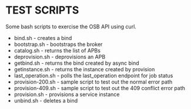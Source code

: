 # TEST SCRIPTS
Some bash scripts to exercise the OSB API using curl.

* bind.sh - creates a bind
* bootstrap.sh - bootstraps the broker
* catalog.sh - returns the list of APBs
* deprovision.sh - deprovisions an APB
* getbind.sh - returns the bind created by async bind
* getinstance.sh - returns the instance created by provision
* last_operation.sh - polls the last_operation endpoint for job status
* provision-200.sh - sample script to test out the normal error path
* provision-409.sh - sample script to test out the 409 conflict error path
* provision.sh - provisions a service instance
* unbind.sh - deletes a bind
